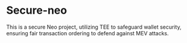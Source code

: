 # Secure-neo
This is a secure Neo project, utilizing TEE to safeguard wallet security, ensuring fair transaction ordering to defend against MEV attacks.
